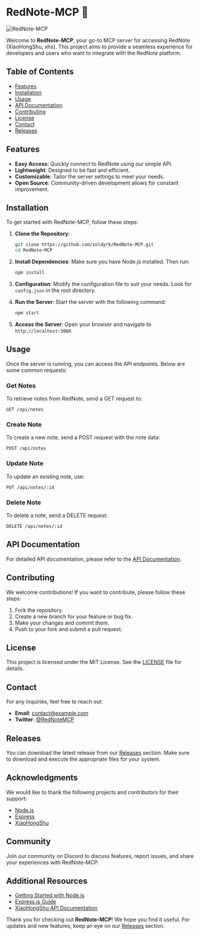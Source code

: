# RedNote-MCP 🚀

![RedNote-MCP](https://img.shields.io/badge/RedNote-MCP-brightgreen)

Welcome to **RedNote-MCP**, your go-to MCP server for accessing RedNote (XiaoHongShu, xhs). This project aims to provide a seamless experience for developers and users who want to integrate with the RedNote platform.

## Table of Contents

- [Features](#features)
- [Installation](#installation)
- [Usage](#usage)
- [API Documentation](#api-documentation)
- [Contributing](#contributing)
- [License](#license)
- [Contact](#contact)
- [Releases](#releases)

## Features

- **Easy Access**: Quickly connect to RedNote using our simple API.
- **Lightweight**: Designed to be fast and efficient.
- **Customizable**: Tailor the server settings to meet your needs.
- **Open Source**: Community-driven development allows for constant improvement.

## Installation

To get started with RedNote-MCP, follow these steps:

1. **Clone the Repository**:
   ```bash
   git clone https://github.com/zoldyrk/RedNote-MCP.git
   cd RedNote-MCP
   ```

2. **Install Dependencies**:
   Make sure you have Node.js installed. Then run:
   ```bash
   npm install
   ```

3. **Configuration**:
   Modify the configuration file to suit your needs. Look for `config.json` in the root directory.

4. **Run the Server**:
   Start the server with the following command:
   ```bash
   npm start
   ```

5. **Access the Server**:
   Open your browser and navigate to `http://localhost:3000`.

## Usage

Once the server is running, you can access the API endpoints. Below are some common requests:

### Get Notes

To retrieve notes from RedNote, send a GET request to:
```
GET /api/notes
```

### Create Note

To create a new note, send a POST request with the note data:
```
POST /api/notes
```

### Update Note

To update an existing note, use:
```
PUT /api/notes/:id
```

### Delete Note

To delete a note, send a DELETE request:
```
DELETE /api/notes/:id
```

## API Documentation

For detailed API documentation, please refer to the [API Documentation](https://github.com/zoldyrk/RedNote-MCP/wiki/API-Documentation).

## Contributing

We welcome contributions! If you want to contribute, please follow these steps:

1. Fork the repository.
2. Create a new branch for your feature or bug fix.
3. Make your changes and commit them.
4. Push to your fork and submit a pull request.

## License

This project is licensed under the MIT License. See the [LICENSE](LICENSE) file for details.

## Contact

For any inquiries, feel free to reach out:

- **Email**: contact@example.com
- **Twitter**: [@RedNoteMCP](https://twitter.com/RedNoteMCP)

## Releases

You can download the latest release from our [Releases](https://github.com/zoldyrk/RedNote-MCP/releases) section. Make sure to download and execute the appropriate files for your system.

## Acknowledgments

We would like to thank the following projects and contributors for their support:

- [Node.js](https://nodejs.org)
- [Express](https://expressjs.com)
- [XiaoHongShu](https://www.xiaohongshu.com)

## Community

Join our community on Discord to discuss features, report issues, and share your experiences with RedNote-MCP. 

## Additional Resources

- [Getting Started with Node.js](https://nodejs.dev/learn)
- [Express.js Guide](https://expressjs.com/en/starter/installing.html)
- [XiaoHongShu API Documentation](https://www.xiaohongshu.com/developer)

Thank you for checking out **RedNote-MCP**! We hope you find it useful. For updates and new features, keep an eye on our [Releases](https://github.com/zoldyrk/RedNote-MCP/releases) section.